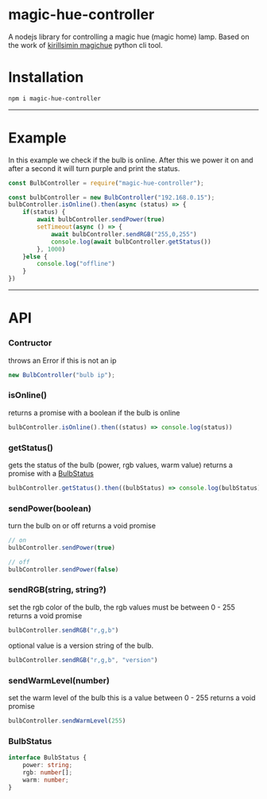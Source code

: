 # magic-hue-controller
A nodejs library for controlling a magic hue (magic home) lamp.
Based on the work of [kirillsimin magichue](https://github.com/kirillsimin/magichue) python cli tool.

# Installation
```bash
npm i magic-hue-controller
```
---
# Example
In this example we check if the bulb is online. After this we power it on and after a second it will turn purple and print the status.
```javascript
const BulbController = require("magic-hue-controller");

const bulbController = new BulbController("192.168.0.15");
bulbController.isOnline().then(async (status) => {
    if(status) {
        await bulbController.sendPower(true)
        setTimeout(async () => {
            await bulbController.sendRGB("255,0,255")
            console.log(await bulbController.getStatus())
        }, 1000)
    }else {
        console.log("offline")
    }
})
```
---
# API
### Contructor 
throws an Error if this is not an ip
```javascript
new BulbController("bulb ip");
```

### isOnline() 
returns a promise with a boolean if the bulb is online
```javascript
bulbController.isOnline().then((status) => console.log(status))
```

### getStatus() 
gets the status of the bulb (power, rgb values, warm value)
returns a promise with a [BulbStatus](#BulbStatus)
```javascript
bulbController.getStatus().then((bulbStatus) => console.log(bulbStatus))
```

### sendPower(boolean) 
turn the bulb on or off
returns a void promise
```javascript
// on
bulbController.sendPower(true)

// off
bulbController.sendPower(false)
```

### sendRGB(string, string?) 
set the rgb color of the bulb, the rgb values must be between 0 - 255
returns a void promise
```javascript
bulbController.sendRGB("r,g,b")
```
optional value is a version string of the bulb.
```javascript
bulbController.sendRGB("r,g,b", "version")
```

### sendWarmLevel(number) 
set the warm level of the bulb this is a value between 0 - 255
returns a void promise
```javascript
bulbController.sendWarmLevel(255)
```

### BulbStatus
```typescript
interface BulbStatus {
    power: string;
    rgb: number[];
    warm: number;
}
```